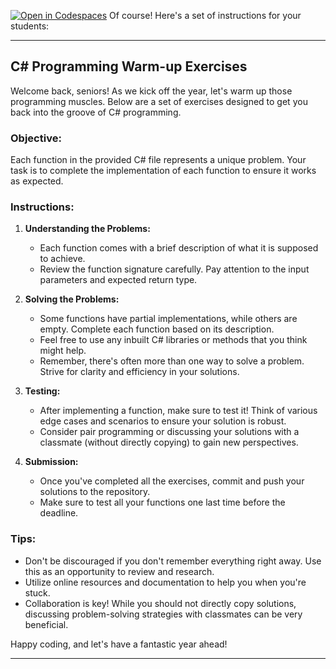 [![Open in Codespaces](https://classroom.github.com/assets/launch-codespace-7f7980b617ed060a017424585567c406b6ee15c891e84e1186181d67ecf80aa0.svg)](https://classroom.github.com/open-in-codespaces?assignment_repo_id=11652006)
Of course! Here's a set of instructions for your students:

---

## **C# Programming Warm-up Exercises**

Welcome back, seniors! As we kick off the year, let's warm up those programming muscles. Below are a set of exercises designed to get you back into the groove of C# programming. 

### **Objective:**
Each function in the provided C# file represents a unique problem. Your task is to complete the implementation of each function to ensure it works as expected. 

### **Instructions:**

1. **Understanding the Problems:**
    - Each function comes with a brief description of what it is supposed to achieve.
    - Review the function signature carefully. Pay attention to the input parameters and expected return type.

2. **Solving the Problems:**
    - Some functions have partial implementations, while others are empty. Complete each function based on its description.
    - Feel free to use any inbuilt C# libraries or methods that you think might help.
    - Remember, there's often more than one way to solve a problem. Strive for clarity and efficiency in your solutions.

3. **Testing:**
    - After implementing a function, make sure to test it! Think of various edge cases and scenarios to ensure your solution is robust.
    - Consider pair programming or discussing your solutions with a classmate (without directly copying) to gain new perspectives.

4. **Submission:**
    - Once you've completed all the exercises, commit and push your solutions to the repository.
    - Make sure to test all your functions one last time before the deadline.

### **Tips:**
- Don't be discouraged if you don't remember everything right away. Use this as an opportunity to review and research.
- Utilize online resources and documentation to help you when you're stuck.
- Collaboration is key! While you should not directly copy solutions, discussing problem-solving strategies with classmates can be very beneficial.

Happy coding, and let's have a fantastic year ahead!

--- 